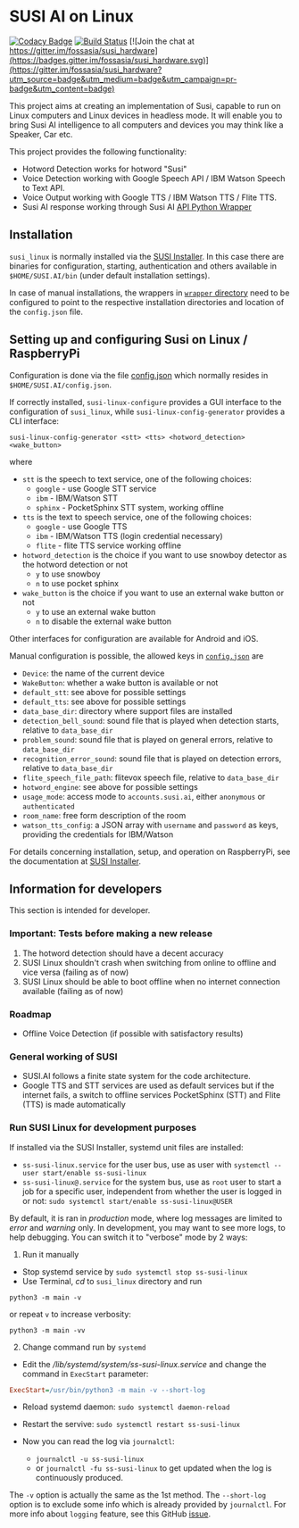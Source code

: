 # SUSI AI on Linux

[![Codacy Badge](https://api.codacy.com/project/badge/Grade/167b701c744841c5a05269d06b863732)](https://app.codacy.com/app/fossasia/susi_linux?utm_source=github.com&utm_medium=referral&utm_content=fossasia/susi_linux&utm_campaign=badger)
[![Build Status](https://travis-ci.org/fossasia/susi_linux.svg?branch=master)](https://travis-ci.org/fossasia/susi_linux)
[![Join the chat at https://gitter.im/fossasia/susi_hardware](https://badges.gitter.im/fossasia/susi_hardware.svg)](https://gitter.im/fossasia/susi_hardware?utm_source=badge&utm_medium=badge&utm_campaign=pr-badge&utm_content=badge)

This project aims at creating an implementation of Susi, capable to run on Linux
computers and Linux devices in headless mode. It will enable you to bring Susi AI
intelligence to all computers and devices you may think like a Speaker, Car etc.

This project provides the following functionality:

- Hotword Detection works for hotword "Susi"
- Voice Detection working with Google Speech API / IBM Watson Speech to Text API.
- Voice Output working with Google TTS / IBM Watson TTS / Flite TTS.
- Susi AI response working through Susi AI [API Python Wrapper](https://github.com/fossasia/susi_python)

## Installation

`susi_linux` is normally installed via the [SUSI Installer](https://github.com/fossasia/susi_installer).
In this case there are binaries for configuration, starting, authentication and
others available in `$HOME/SUSI.AI/bin` (under default installation settings).

In case of manual installations, the wrappers in [`wrapper` directory](wrapper/) need to
be configured to point to the respective installation directories and location of
the `config.json` file.

## Setting up and configuring Susi on Linux / RaspberryPi

Configuration is done via the file [config.json](config.json) which normally
resides in `$HOME/SUSI.AI/config.json`.

If correctly installed, `susi-linux-configure` provides a GUI interface to the configuration
of `susi_linux`, while `susi-linux-config-generator` provides a CLI interface:
```
susi-linux-config-generator <stt> <tts> <hotword_detection> <wake_button>
```
where
- `stt` is the speech to text service, one of the following choices:
    - `google` - use Google STT service
    - `ibm` - IBM/Watson STT
    - `sphinx` - PocketSphinx STT system, working offline
- `tts` is the text to speech service, one of the following choices:
    - `google` - use Google TTS
    - `ibm`  - IBM/Watson TTS (login credential necessary)
    - `flite` - flite TTS service working offline
- `hotword_detection` is the choice if you want to use snowboy detector as the hotword detection or not
    - `y` to use snowboy
    - `n` to use pocket sphinx
- `wake_button` is the choice if you want to use an external wake button or not
    - `y` to use an external wake button
    - `n` to disable the external wake button

Other interfaces for configuration are available for Android and iOS.

Manual configuration is possible, the allowed keys in [`config.json`](config.json) are
- `Device`: the name of the current device
- `WakeButton`: whether a wake button is available or not
- `default_stt`: see above for possible settings
- `default_tts`: see above for possible settings
- `data_base_dir`: directory where support files are installed
- `detection_bell_sound`: sound file that is played when detection starts, relative to `data_base_dir`
- `problem_sound`: sound file that is played on general errors, relative to `data_base_dir`
- `recognition_error_sound`: sound file that is played on detection errors, relative to `data_base_dir`
- `flite_speech_file_path`: flitevox speech file, relative to `data_base_dir`
- `hotword_engine`: see above for possible settings
- `usage_mode`: access mode to `accounts.susi.ai`, either `anonymous` or `authenticated`
- `room_name`: free form description of the room
- `watson_tts_config`: a JSON array with `username` and `password` as keys, providing the credentials for IBM/Watson


For details concerning installation, setup, and operation on RaspberryPi, see
the documentation at [SUSI Installer](https://github.com/fossasia/susi_installer).



## Information for developers

This section is intended for developer.

### **Important:** Tests before making a new release

1. The hotword detection should have a decent accuracy
2. SUSI Linux shouldn't crash when switching from online to offline and vice versa (failing as of now)
3. SUSI Linux should be able to boot offline when no internet connection available (failing as of now)

### Roadmap

- Offline Voice Detection (if possible with satisfactory results)

### General working of SUSI

- SUSI.AI follows a finite state system for the code architecture.
- Google TTS and STT services are used as default services but if the internet fails, a switch to offline services PocketSphinx (STT) and Flite (TTS) is made automatically


### Run SUSI Linux for development purposes

If installed via the SUSI Installer, systemd unit files are installed:
- `ss-susi-linux.service` for the user bus, use as user with `systemctl --user start/enable ss-susi-linux`
- `ss-susi-linux@.service` for the system bus, use as `root` user to start a job for a specific user, 
  independent from whether the user is logged in or not: `sudo systemctl start/enable ss-susi-linux@USER`

By default, it is ran in _production_ mode, where log messages are limited to _error_ and _warning_ only.
In development, you may want to see more logs, to help debugging. You can switch it to "verbose" mode by 2 ways:

1. Run it manually

- Stop systemd service by `sudo systemctl stop ss-susi-linux`
- Use Terminal, _cd_ to `susi_linux` directory and run

```
python3 -m main -v
```
or repeat `v` to increase verbosity:

```
python3 -m main -vv
```

2. Change command run by `systemd`

- Edit the _/lib/systemd/system/ss-susi-linux.service_ and change the command in `ExecStart` parameter:

```ini
ExecStart=/usr/bin/python3 -m main -v --short-log
```
- Reload systemd daemon: `sudo systemctl daemon-reload`
- Restart the servive: `sudo systemctl restart ss-susi-linux`
- Now you can read the log via `journalctl`:

    + `journalctl -u ss-susi-linux`
    + or `journalctl -fu ss-susi-linux` to get updated when the log is continuously produced.

The `-v` option is actually the same as the 1st method. The `--short-log` option is to exclude some info which is already provided by `journalctl`. For more info about `logging` feature, see this GitHub [issue](https://github.com/fossasia/susi_linux/issues/423).

